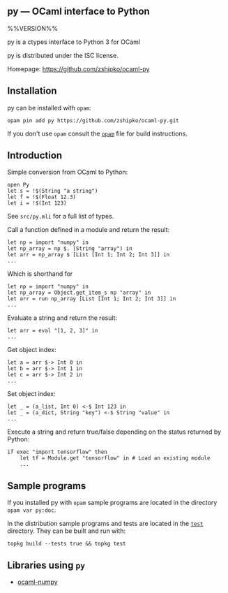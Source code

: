 py — OCaml interface to Python
-------------------------------------------------------------------------------
%%VERSION%%

py is a ctypes interface to Python 3 for OCaml

py is distributed under the ISC license.

Homepage: https://github.com/zshipko/ocaml-py

## Installation

py can be installed with `opam`:

    opam pin add py https://github.com/zshipko/ocaml-py.git

If you don't use `opam` consult the [`opam`](opam) file for build
instructions.

## Introduction

Simple conversion from OCaml to Python:

    open Py
    let s = !$(String "a string")
    let f = !$(Float 12.3)
    let i = !$(Int 123)

See `src/py.mli` for a full list of types.

Call a function defined in a module and return the result:

    let np = import "numpy" in
    let np_array = np $. (String "array") in
    let arr = np_array $ [List [Int 1; Int 2; Int 3]] in
    ...

Which is shorthand for

    let np = import "numpy" in
    let np_array = Object.get_item_s np "array" in
    let arr = run np_array [List [Int 1; Int 2; Int 3]] in
    ...

Evaluate a string and return the result:

    let arr = eval "[1, 2, 3]" in
    ...

Get object index:

    let a = arr $-> Int 0 in
    let b = arr $-> Int 1 in
    let c = arr $-> Int 2 in
    ...

Set object index:

    let _ = (a_list, Int 0) <-$ Int 123 in
    let _ = (a_dict, String "key") <-$ String "value" in
    ...

Execute a string and return true/false depending on the status returned by Python:

    if exec "import tensorflow" then
        let tf = Module.get "tensorflow" in # Load an existing module
        ...

## Sample programs

If you installed py with `opam` sample programs are located in
the directory `opam var py:doc`.

In the distribution sample programs and tests are located in the
[`test`](test) directory. They can be built and run
with:

    topkg build --tests true && topkg test

## Libraries using `py`

- [ocaml-numpy](https://github.com/zshipko/ocaml-numpy)
